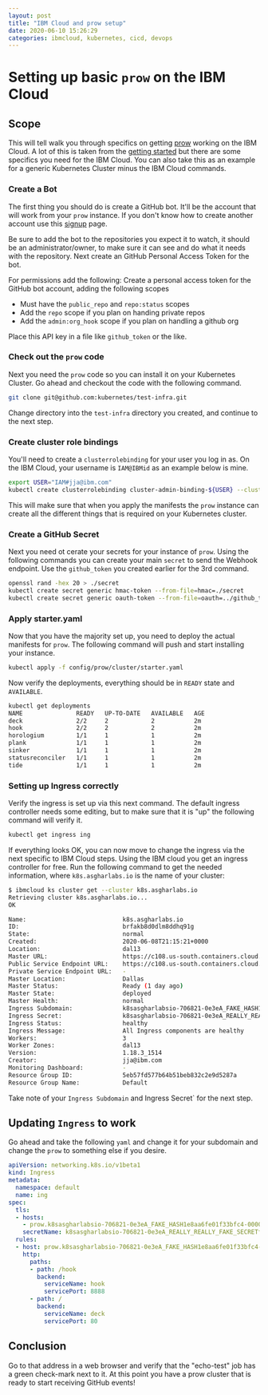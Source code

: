```yaml
---
layout: post
title: "IBM Cloud and prow setup"
date: 2020-06-10 15:26:29
categories: ibmcloud, kubernetes, cicd, devops
---
```

# Setting up basic `prow` on the IBM Cloud

## Scope

This will tell walk you through specifics on getting [prow][prow] working on the
IBM Cloud. A lot of this is taken from the [getting started][guide] but there are
some specifics you need for the IBM Cloud. You can also take this as an example
for a generic Kubernetes Cluster minus the IBM Cloud commands.

### Create a Bot

The first thing you should do is create a GitHub bot. It'll be the account that
will work from your `prow` instance. If you don't know how to create another account
use this [signup][signup] page.

Be sure to add the bot to the repositories you expect it to watch, it should be
an administrator/owner, to make sure it can see and do what it needs with the
repository. Next create an GitHub Personal Access Token for the bot.

For permissions add the following:
Create a personal access token for the GitHub bot account, adding the following scopes
- Must have the `public_repo` and `repo:status` scopes
- Add the `repo` scope if you plan on handing private repos
- Add the `admin:org_hook` scope if you plan on handling a github org

Place this API key in a file like `github_token` or the like.

### Check out the `prow` code

Next you need the `prow` code so you can install it on your Kubernetes Cluster.
Go ahead and checkout the code with the following command.

```bash
git clone git@github.com:kubernetes/test-infra.git
```

Change directory into the `test-infra` directory you created, and continue
to the next step.

### Create cluster role bindings

You'll need to create a `clusterrolebinding` for your user you log in as.
On the IBM Cloud, your username is `IAM@IBMid` as an example below is mine.

```bash
export USER="IAM#jja@ibm.com"
kubectl create clusterrolebinding cluster-admin-binding-${USER} --clusterrole cluster-admin --user="${USER}"
```

This will make sure that when you apply the manifests the `prow` instance can
create all the different things that is required on your Kubernetes cluster.

### Create a GitHub Secret

Next you need ot cerate your secrets for your instance of `prow`. Using the following
commands you can create your main `secret` to send the Webhook endpoint.
Use the `github_token` you created earlier for the 3rd command.

```bash
openssl rand -hex 20 > ./secret
kubectl create secret generic hmac-token --from-file=hmac=./secret
kubectl create secret generic oauth-token --from-file=oauth=../github_token
```

### Apply starter.yaml

Now that you have the majority set up, you need to deploy the actual manifests for
`prow`. The following command will push and start installing your instance. 

```bash
kubectl apply -f config/prow/cluster/starter.yaml
```

Now verify the deployments, everything should be in `READY` state and `AVAILABLE`.

```bash
kubectl get deployments
NAME               READY   UP-TO-DATE   AVAILABLE   AGE
deck               2/2     2            2           2m
hook               2/2     2            2           2m
horologium         1/1     1            1           2m
plank              1/1     1            1           2m
sinker             1/1     1            1           2m
statusreconciler   1/1     1            1           2m
tide               1/1     1            1           2m
```

### Setting up Ingress correctly

Verify the ingress is set up via this next command. The default ingress controller 
needs some editing, but to make sure that it is "up" the following command will
verify it.

```bash
kubectl get ingress ing
```

If everything looks OK, you can now move to change the ingress via the next specific 
to IBM Cloud steps.
Using the IBM cloud you get an ingress controller for free. Run the following command
to get the needed information, where `k8s.asgharlabs.io` is the name of your cluster:

```bash
$ ibmcloud ks cluster get --cluster k8s.asgharlabs.io
Retrieving cluster k8s.asgharlabs.io...
OK

Name:                           k8s.asgharlabs.io
ID:                             brfakb8d0dlm8ddhq91g
State:                          normal
Created:                        2020-06-08T21:15:21+0000
Location:                       dal13
Master URL:                     https://c108.us-south.containers.cloud.ibm.com:31230
Public Service Endpoint URL:    https://c108.us-south.containers.cloud.ibm.com:31230
Private Service Endpoint URL:   -
Master Location:                Dallas
Master Status:                  Ready (1 day ago)
Master State:                   deployed
Master Health:                  normal
Ingress Subdomain:              k8sasgharlabsio-706821-0e3eA_FAKE_HASH1e8aa6fe01f33bfc4-0000.us-south.containers.appdomain.cloud
Ingress Secret:                 k8sasgharlabsio-706821-0e3eA_REALLY_REALLY_FAKE_SECRETf33bfc4-0000
Ingress Status:                 healthy
Ingress Message:                All Ingress components are healthy
Workers:                        3
Worker Zones:                   dal13
Version:                        1.18.3_1514
Creator:                        jja@ibm.com
Monitoring Dashboard:           -
Resource Group ID:              5eb57fd577b64b51beb832c2e9d5287a
Resource Group Name:            Default
```

Take note of your `Ingress Subdomain` and Ingress Secret` for the next step.

## Updating `Ingress` to work

Go ahead and take the following `yaml` and change it for your subdomain and change
the `prow` to something else if you desire.

```yaml
apiVersion: networking.k8s.io/v1beta1
kind: Ingress
metadata:
  namespace: default
  name: ing
spec:
  tls:
  - hosts:
    - prow.k8sasgharlabsio-706821-0e3eA_FAKE_HASH1e8aa6fe01f33bfc4-0000.us-south.containers.appdomain.cloud
    secretName: k8sasgharlabsio-706821-0e3eA_REALLY_REALLY_FAKE_SECRETf33bfc4-0000
  rules:
  - host: prow.k8sasgharlabsio-706821-0e3eA_FAKE_HASH1e8aa6fe01f33bfc4-0000.us-south.containers.appdomain.cloud
    http:
      paths:
      - path: /hook
        backend:
          serviceName: hook
          servicePort: 8888
      - path: /
        backend:
          serviceName: deck
          servicePort: 80
```

## Conclusion

Go to that address in a web browser and verify that the "echo-test" job has a green check-mark next to it. At this point you have a prow cluster that is ready to start receiving GitHub events!

[prow]: https://github.com/kubernetes/test-infra/tree/master/prow
[guide]: https://github.com/kubernetes/test-infra/blob/master/prow/getting_started_deploy.md
[signup]: https://github.com/join
